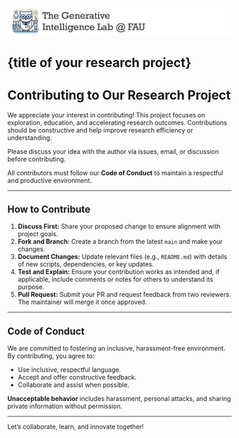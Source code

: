 
![GenI-banner](https://github.com/GenILab-FAU/GenILab-FAU.github.io/blob/ba6e5e07f4669d4de7342c401971ff65c331b4f4/images/geni-lab-banner.png)

# {title of your research project}

# Contributing to Our Research Project

We appreciate your interest in contributing! This project focuses on exploration, education, and accelerating research outcomes. Contributions should be constructive and help improve research efficiency or understanding.

Please discuss your idea with the author via issues, email, or discussion before contributing. 

All contributors must follow our **Code of Conduct** to maintain a respectful and productive environment.

---

## How to Contribute

1. **Discuss First:** Share your proposed change to ensure alignment with project goals.
2. **Fork and Branch:** Create a branch from the latest `main` and make your changes.
3. **Document Changes:** Update relevant files (e.g., `README.md`) with details of new scripts, dependencies, or key updates.
4. **Test and Explain:** Ensure your contribution works as intended and, if applicable, include comments or notes for others to understand its purpose.
5. **Pull Request:** Submit your PR and request feedback from two reviewers. The maintainer will merge it once approved.

---

## Code of Conduct

We are committed to fostering an inclusive, harassment-free environment. By contributing, you agree to:

- Use inclusive, respectful language.
- Accept and offer constructive feedback.
- Collaborate and assist when possible.

**Unacceptable behavior** includes harassment, personal attacks, and sharing private information without permission.

---

Let’s collaborate, learn, and innovate together! 

